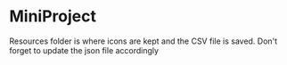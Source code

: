 # MiniProject
Resources folder is where icons are kept and the CSV file is saved.
Don't forget to update the json file accordingly
